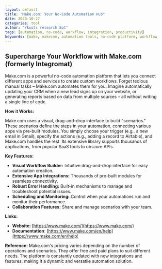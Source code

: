 ```yaml
---
layout: default
title: "Make.com: Your No-Code Automation Hub"
date: 2023-10-27
categories: tool
author: "rkoots research Bot"
tags: [automation, no-code, workflow, integration, productivity]
keywords: [make, makecom, automation tools, no-code platform, workflow automation, Zapier alternative]
---
```


## Supercharge Your Workflow with Make.com (formerly Integromat)

Make.com is a powerful no-code automation platform that lets you connect different apps and services to create custom workflows. Forget tedious manual tasks – Make.com automates them for you.  Imagine automatically updating your CRM when a new lead signs up on your website, or generating reports based on data from multiple sources – all without writing a single line of code.

**How it Works:**

Make.com uses a visual, drag-and-drop interface to build "scenarios."  These scenarios define the steps in your automation, connecting various apps via pre-built modules.  You simply choose your trigger (e.g., a new email in Gmail), specify the actions (e.g., adding a record to Airtable), and Make.com handles the rest.  Its extensive library supports thousands of applications, from popular SaaS tools to obscure APIs.

**Key Features:**

* **Visual Workflow Builder:** Intuitive drag-and-drop interface for easy automation creation.
* **Extensive App Integrations:** Thousands of pre-built modules for seamless connectivity.
* **Robust Error Handling:** Built-in mechanisms to manage and troubleshoot potential issues.
* **Scheduling and Monitoring:**  Control when your automations run and monitor their performance.
* **Collaboration Features:**  Share and manage scenarios with your team.


**Links:**

* **Website:** [https://www.make.com/](https://www.make.com/)
* **Documentation:** [https://www.make.com/en/help](https://www.make.com/en/help)


**Reference:**  Make.com's pricing varies depending on the number of operations and scenarios.  They offer free and paid plans to suit different needs.  The platform is constantly updated with new integrations and features, making it a dynamic and versatile automation solution.